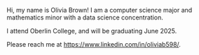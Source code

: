 Hi, my name is Olivia Brown! I am a computer science major and mathematics minor with a data science concentration.

I attend Oberlin College, and will be graduating June 2025.

Please reach me at https://www.linkedin.com/in/oliviab598/. 

